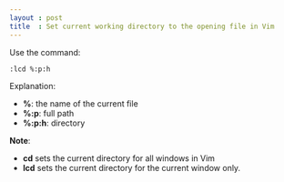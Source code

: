 ```yaml
---
layout : post
title  : Set current working directory to the opening file in Vim
---
```

Use the command:

```
:lcd %:p:h
```

Explanation:

- **%**: the name of the current file
- **%:p**: full path
- **%:p:h**: directory

**Note**:

- **cd** sets the current directory for all windows in Vim
- **lcd** sets the current directory for the current window only.

